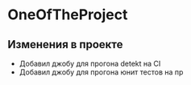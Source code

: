 # OneOfTheProject

## Изменения в проекте
- Добавил джобу для прогона detekt на CI
- Добавил джобу для прогона юнит тестов на пр
